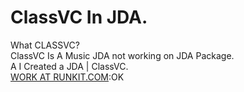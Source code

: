 #  ClassVC In JDA.    
What CLASSVC?      
ClassVC Is A Music JDA not working on JDA Package.    
A I Created a JDA | ClassVC.   
[WORK AT RUNKIT.COM](http://runkit.com):OK
